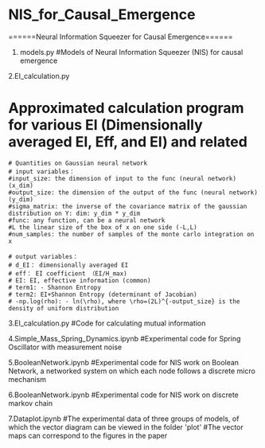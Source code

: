 # NIS_for_Causal_Emergence

======Neural Information Squeezer for Causal Emergence======

1. models.py
#Models of Neural Information Squeezer (NIS) for causal emergence

2.EI_calculation.py
# Approximated calculation program for various EI (Dimensionally averaged EI, Eff, and EI) and related 
    # Quantities on Gaussian neural network
    # input variables：
    #input_size: the dimension of input to the func (neural network) (x_dim)
    #output_size: the dimension of the output of the func (neural network) (y_dim)
    #sigma_matrix: the inverse of the covariance matrix of the gaussian distribution on Y: dim: y_dim * y_dim
    #func: any function, can be a neural network
    #L the linear size of the box of x on one side (-L,L)
    #num_samples: the number of samples of the monte carlo integration on x
    
    # output variables：
    # d_EI： dimensionally averaged EI
    # eff： EI coefficient （EI/H_max)
    # EI: EI, effective information (common)
    # term1: - Shannon Entropy
    # term2: EI+Shannon Entropy (determinant of Jacobian)
    # -np.log(rho): - ln(\rho), where \rho=(2L)^{-output_size} is the density of uniform distribution

3.EI_calculation.py
#Code for calculating mutual information

4.Simple_Mass_Spring_Dynamics.ipynb
#Experimental code for Spring Oscillator with measurement noise

5.BooleanNetwork.ipynb
#Experimental code for NIS work on Boolean Network, a networked system on which each node follows a discrete micro mechanism

6.BooleanNetwork.ipynb
#Experimental code for NIS work on discrete markov chain

7.Dataplot.ipynb
#The experimental data of three groups of models, of which the vector diagram can be viewed in the folder 'plot'
#The vector maps can correspond to the figures in the paper
